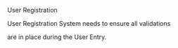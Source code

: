 User Registration

User Registration System needs to ensure all validations

are in place during the User Entry.